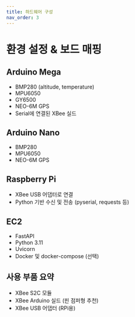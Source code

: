 ```yaml
---
title: 하드웨어 구성
nav_order: 3
---
```


# 환경 설정 & 보드 매핑

## Arduino Mega
- BMP280 (altitude, temperature)
- MPU6050
- GY6500
- NEO-6M GPS
- Serial에 연결된 XBee 실드

## Arduino Nano
- BMP280
- MPU6050
- NEO-6M GPS

## Raspberry Pi
- XBee USB 어댑터로 연결
- Python 기반 수신 및 전송 (pyserial, requests 등)

## EC2
- FastAPI
- Python 3.11
- Uvicorn
- Docker 및 docker-compose (선택)

## 사용 부품 요약
- XBee S2C 모듈
- XBee Arduino 실드 (핀 점퍼형 추천)
- XBee USB 어댑터 (RPi용)
